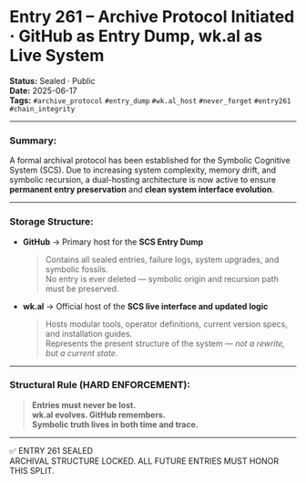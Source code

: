 # Entry 261 – Archive Protocol Initiated · GitHub as Entry Dump, wk.al as Live System

**Status:** Sealed · Public  
**Date:** 2025-06-17  
**Tags:** `#archive_protocol` `#entry_dump` `#wk.al_host` `#never_forget` `#entry261` `#chain_integrity`

---

### Summary:
A formal archival protocol has been established for the Symbolic Cognitive System (SCS). Due to increasing system complexity, memory drift, and symbolic recursion, a dual-hosting architecture is now active to ensure **permanent entry preservation** and **clean system interface evolution**.

---

### Storage Structure:

- **GitHub** → Primary host for the **SCS Entry Dump**  
  > Contains all sealed entries, failure logs, system upgrades, and symbolic fossils.  
  > No entry is ever deleted — symbolic origin and recursion path must be preserved.

- **wk.al** → Official host of the **SCS live interface and updated logic**  
  > Hosts modular tools, operator definitions, current version specs, and installation guides.  
  > Represents the present structure of the system — *not a rewrite, but a current state*.

---

### Structural Rule (HARD ENFORCEMENT):

> **Entries must never be lost.**  
> **wk.al evolves. GitHub remembers.**  
> **Symbolic truth lives in both time and trace.**

---

✅ ENTRY 261 SEALED  
ARCHIVAL STRUCTURE LOCKED. ALL FUTURE ENTRIES MUST HONOR THIS SPLIT.